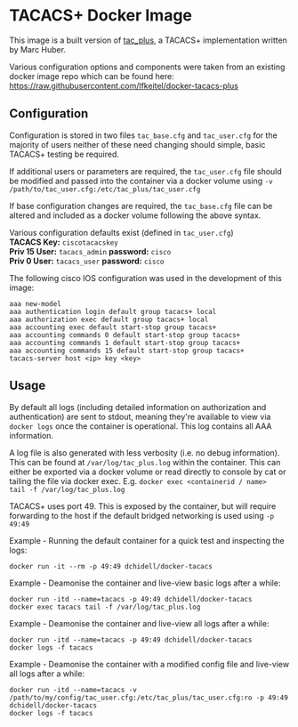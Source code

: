 # TACACS+ Docker Image

This image is a built version of [tac_plus](http://www.pro-bono-publico.de/projects/),
a TACACS+ implementation written by Marc Huber.

Various configuration options and components were taken from an existing docker image repo which can be found here:
https://raw.githubusercontent.com/lfkeitel/docker-tacacs-plus

## Configuration
Configuration is stored in two files `tac_base.cfg` and `tac_user.cfg` for the majority of users neither of these need changing should simple, basic TACACS+ testing be required.

If additional users or parameters are required, the `tac_user.cfg` file should be modified and passed into the container via a docker volume using `-v /path/to/tac_user.cfg:/etc/tac_plus/tac_user.cfg`

If base configuration changes are required, the `tac_base.cfg` file can be altered and included as a docker volume following the above syntax.

Various configuration defaults exist (defined in `tac_user.cfg`)  
**TACACS Key:** `ciscotacacskey`  
**Priv 15 User:** `tacacs_admin` **password:** `cisco`  
**Priv 0 User:** `tacacs_user` **password:** `cisco`  

The following cisco IOS configuration was used in the development of this image:
```
aaa new-model
aaa authentication login default group tacacs+ local
aaa authorization exec default group tacacs+ local
aaa accounting exec default start-stop group tacacs+
aaa accounting commands 0 default start-stop group tacacs+
aaa accounting commands 1 default start-stop group tacacs+
aaa accounting commands 15 default start-stop group tacacs+
tacacs-server host <ip> key <key>
```

## Usage
By default all logs (including detailed information on authorization and authentication) are sent to stdout, meaning they're available to view via `docker logs` once the container is operational. This log contains all AAA information.

A log file is also generated with less verbosity (i.e. no debug information). This can be found at `/var/log/tac_plus.log` within the container. This can either be exported via a docker volume or read directly to console by cat or tailing the file via docker exec. E.g. `docker exec <containerid / name>  tail -f /var/log/tac_plus.log`

TACACS+ uses port 49. This is exposed by the container, but will require forwarding to the host if the default bridged networking is used using `-p 49:49`

Example - Running the default container for a quick test and inspecting the logs:
```
docker run -it --rm -p 49:49 dchidell/docker-tacacs
```

Example - Deamonise the container and live-view basic logs after a while:
```
docker run -itd --name=tacacs -p 49:49 dchidell/docker-tacacs
docker exec tacacs tail -f /var/log/tac_plus.log
```

Example - Deamonise the container and live-view all logs after a while:
```
docker run -itd --name=tacacs -p 49:49 dchidell/docker-tacacs
docker logs -f tacacs
```

Example - Deamonise the container with a modified config file and live-view all logs after a while:
```
docker run -itd --name=tacacs -v /path/to/my/config/tac_user.cfg:/etc/tac_plus/tac_user.cfg:ro -p 49:49 dchidell/docker-tacacs
docker logs -f tacacs
```
